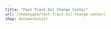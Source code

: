 ```yaml
---
title: "Fast Track Oil Change Center"
url: /sheboygan/fast-track-oil-change-center/
shop: Autowerkstatt
---
```

